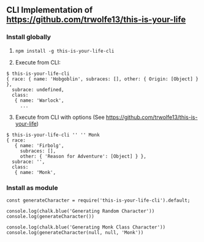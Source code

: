 ## CLI Implementation of https://github.com/trwolfe13/this-is-your-life


### Install globally
1. `npm install -g this-is-your-life-cli`

2. Execute from CLI:
```
$ this-is-your-life-cli
{ race: { name: 'Hobgoblin', subraces: [], other: { Origin: [Object] } },
  subrace: undefined,
  class:
   { name: 'Warlock',
     ...
```

3. Execute from CLI with options (See https://github.com/trwolfe13/this-is-your-life)
```
$ this-is-your-life-cli '' '' Monk
{ race:
   { name: 'Firbolg',
     subraces: [],
     other: { 'Reason for Adventure': [Object] } },
  subrace: '',
  class:
   { name: 'Monk',
```

### Install as module

```
const generateCharacter = require('this-is-your-life-cli').default;

console.log(chalk.blue('Generating Random Character'))
console.log(generateCharacter())

console.log(chalk.blue('Generating Monk Class Character'))
console.log(generateCharacter(null, null, 'Monk'))
```
